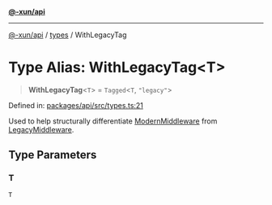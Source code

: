 [**@-xun/api**](../../README.md)

***

[@-xun/api](../../README.md) / [types](../README.md) / WithLegacyTag

# Type Alias: WithLegacyTag\<T\>

> **WithLegacyTag**\<`T`\> = `Tagged`\<`T`, `"legacy"`\>

Defined in: [packages/api/src/types.ts:21](https://github.com/Xunnamius/api-utils/blob/57bcbde0493ed3285651262eed2a32e963f10249/packages/api/src/types.ts#L21)

Used to help structurally differentiate [ModernMiddleware](ModernMiddleware.md) from
[LegacyMiddleware](LegacyMiddleware.md).

## Type Parameters

### T

`T`
